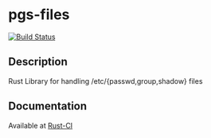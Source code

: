 # pgs-files

[![Build Status](https://travis-ci.org/gmjosack/pgs-files.rs.png?branch=master)](https://travis-ci.org/gmjosack/pgs-files.rs)

## Description

Rust Library for handling /etc/{passwd,group,shadow} files

## Documentation

Available at [Rust-CI](http://www.rust-ci.org/gmjosack/pgs-files.rs/doc/pgs-files/)
